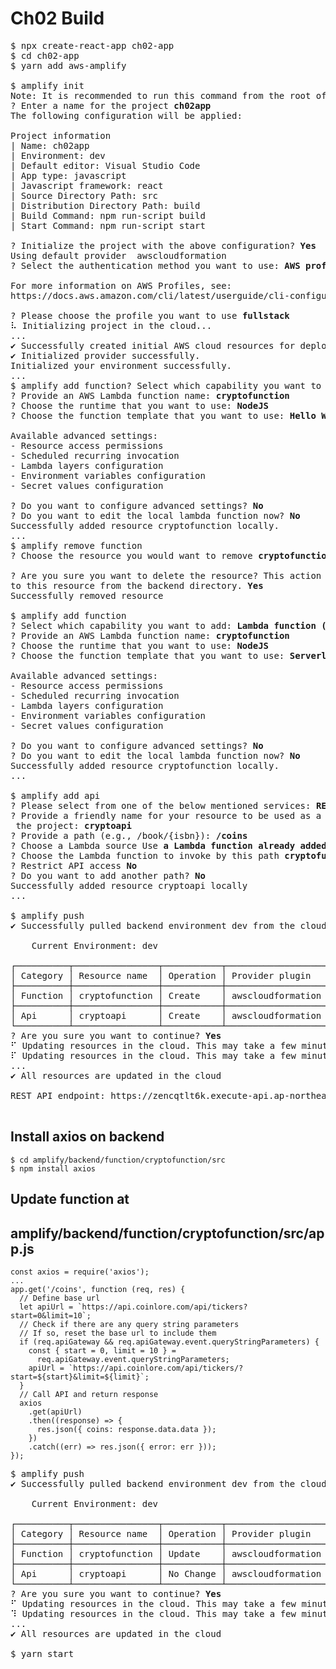 # Ch02 Build

<pre>
$ npx create-react-app ch02-app
$ cd ch02-app
$ yarn add aws-amplify

$ amplify init
Note: It is recommended to run this command from the root of your app directory
? Enter a name for the project <b>ch02app</b>
The following configuration will be applied:

Project information
| Name: ch02app
| Environment: dev
| Default editor: Visual Studio Code
| App type: javascript
| Javascript framework: react
| Source Directory Path: src
| Distribution Directory Path: build
| Build Command: npm run-script build
| Start Command: npm run-script start

? Initialize the project with the above configuration? <b>Yes</b>
Using default provider  awscloudformation
? Select the authentication method you want to use: <b>AWS profile</b>

For more information on AWS Profiles, see:
https://docs.aws.amazon.com/cli/latest/userguide/cli-configure-profiles.html

? Please choose the profile you want to use <b>fullstack</b>
⠧ Initializing project in the cloud...
...
✔ Successfully created initial AWS cloud resources for deployments.
✔ Initialized provider successfully.
Initialized your environment successfully.
...
$ amplify add function? Select which capability you want to add: <b>Lambda function (serverless function)</b>
? Provide an AWS Lambda function name: <b>cryptofunction</b>
? Choose the runtime that you want to use: <b>NodeJS</b>
? Choose the function template that you want to use: <b>Hello World</b>

Available advanced settings:
- Resource access permissions
- Scheduled recurring invocation
- Lambda layers configuration
- Environment variables configuration
- Secret values configuration

? Do you want to configure advanced settings? <b>No</b>
? Do you want to edit the local lambda function now? <b>No</b>
Successfully added resource cryptofunction locally.
...
$ amplify remove function
? Choose the resource you would want to remove <b>cryptofunction (function)</b>

? Are you sure you want to delete the resource? This action deletes all files related 
to this resource from the backend directory. <b>Yes</b>
Successfully removed resource

$ amplify add function
? Select which capability you want to add: <b>Lambda function (serverless function)</b>
? Provide an AWS Lambda function name: <b>cryptofunction</b>
? Choose the runtime that you want to use: <b>NodeJS</b>
? Choose the function template that you want to use: <b>Serverless ExpressJS function (Integration with API Gateway)</b>

Available advanced settings:
- Resource access permissions
- Scheduled recurring invocation
- Lambda layers configuration
- Environment variables configuration
- Secret values configuration

? Do you want to configure advanced settings? <b>No</b>
? Do you want to edit the local lambda function now? <b>No</b>
Successfully added resource cryptofunction locally.
...

$ amplify add api
? Please select from one of the below mentioned services: <b>REST</b>
? Provide a friendly name for your resource to be used as a label for this category in
 the project: <b>cryptoapi</b>
? Provide a path (e.g., /book/{isbn}): <b>/coins</b>
? Choose a Lambda source Use <b>a Lambda function already added in the current Amplify project</b>
? Choose the Lambda function to invoke by this path <b>cryptofunction</b>
? Restrict API access <b>No</b>
? Do you want to add another path? <b>No</b>
Successfully added resource cryptoapi locally
...

$ amplify push
✔ Successfully pulled backend environment dev from the cloud.

    Current Environment: dev
    
┌──────────┬────────────────┬───────────┬───────────────────┐
│ Category │ Resource name  │ Operation │ Provider plugin   │
├──────────┼────────────────┼───────────┼───────────────────┤
│ Function │ cryptofunction │ Create    │ awscloudformation │
├──────────┼────────────────┼───────────┼───────────────────┤
│ Api      │ cryptoapi      │ Create    │ awscloudformation │
└──────────┴────────────────┴───────────┴───────────────────┘
? Are you sure you want to continue? <b>Yes</b>
⠋ Updating resources in the cloud. This may take a few minutes...App not deployed yet.
⠏ Updating resources in the cloud. This may take a few minutes...
...
✔ All resources are updated in the cloud

REST API endpoint: https://zencqtlt6k.execute-api.ap-northeast-2.amazonaws.com/dev

</pre>

## Install axios on backend

```
$ cd amplify/backend/function/cryptofunction/src
$ npm install axios
```

## Update function at

## amplify/backend/function/cryptofunction/src/app.js

```
const axios = require('axios');
...
app.get('/coins', function (req, res) {
  // Define base url
  let apiUrl = `https://api.coinlore.com/api/tickers?start=0&limit=10`;
  // Check if there are any query string parameters
  // If so, reset the base url to include them
  if (req.apiGateway && req.apiGateway.event.queryStringParameters) {
    const { start = 0, limit = 10 } =
      req.apiGateway.event.queryStringParameters;
    apiUrl = `https://api.coinlore.com/api/tickers/?start=${start}&limit=${limit}`;
  }
  // Call API and return response
  axios
    .get(apiUrl)
    .then((response) => {
      res.json({ coins: response.data.data });
    })
    .catch((err) => res.json({ error: err }));
});
```

<pre>
$ amplify push
✔ Successfully pulled backend environment dev from the cloud.

    Current Environment: dev
    
┌──────────┬────────────────┬───────────┬───────────────────┐
│ Category │ Resource name  │ Operation │ Provider plugin   │
├──────────┼────────────────┼───────────┼───────────────────┤
│ Function │ cryptofunction │ Update    │ awscloudformation │
├──────────┼────────────────┼───────────┼───────────────────┤
│ Api      │ cryptoapi      │ No Change │ awscloudformation │
└──────────┴────────────────┴───────────┴───────────────────┘
? Are you sure you want to continue? <b>Yes</b>
⠋ Updating resources in the cloud. This may take a few minutes...App not deployed yet.
⠹ Updating resources in the cloud. This may take a few minutes...
...
✔ All resources are updated in the cloud

$ yarn start
</pre>
